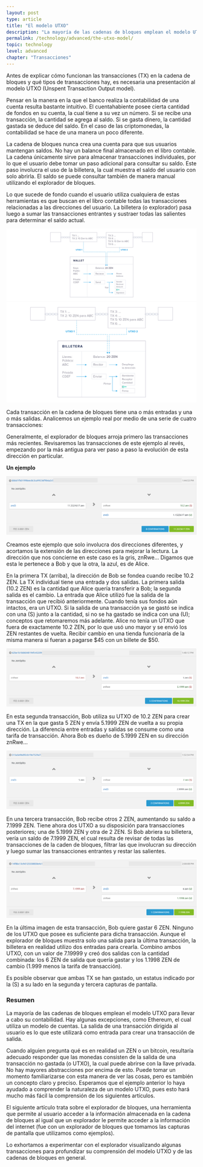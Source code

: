 ```yaml
---
layout: post
type: article
title: "El modelo UTXO"
description: "La mayoría de las cadenas de bloques emplean el modelo UTXO (Unspent Transaction Output) para rastrear los fondos de un usuario. Aquí explicaremos cómo funciona."
permalink: /technology/advanced/the-utxo-model/
topic: technology
level: advanced
chapter: "Transacciones"
---
```


Antes de explicar cómo funcionan las transacciones (TX) en la cadena de bloques y qué tipos de transacciones hay, es necesaria una presentación al modelo UTXO (Unspent Transaction Output model).

Pensar en la manera en la que el banco realiza la contabilidad de una cuenta resulta bastante intuitivo. El cuentahabiente posee cierta cantidad de fondos en su cuenta, la cual tiene a su vez un número. Si se recibe una transacción, la cantidad se agrega al saldo. Si se gasta dinero, la cantidad gastada se deduce del saldo. En el caso de las criptomonedas, la contabilidad se hace de una manera un poco diferente.

La cadena de bloques nunca crea una cuenta para que sus usuarios mantengan saldos. No hay un balance final almacenado en el libro contable. La cadena únicamente sirve para almacenar transacciones individuales, por lo que el usuario debe tomar un paso adicional para consultar su saldo. Este paso involucra el uso de la billetera, la cual muestra el saldo del usuario con solo abrirla. El saldo se puede consultar también de manera manual utilizando el explorador de bloques.

Lo que sucede de fondo cuando el usuario utiliza cualquiera de estas herramientas es que buscan en el libro contable todas las transacciones relacionadas a las direcciones del usuario. La billetera (o explorador) pasa luego a sumar las transacciones entrantes y sustraer todas las salientes para determinar el saldo actual.

![wallet](/assets/post_files/technology/advanced/the-utxo-model/wallet_balance_Int_D.jpg)
![wallet](/assets/post_files/technology/advanced/the-utxo-model/ES_wallet_balance_Int_M.jpg)

Cada transacción en la cadena de bloques tiene una o más entradas y una o más salidas. Analicemos un ejemplo real por medio de una serie de cuatro transacciones:

Generalmente, el explorador de bloques arroja primero las transacciones más recientes. Revisaremos las transacciones de este ejemplo al revés, empezando por la más antigua para ver paso a paso la evolución de esta dirección en particular.

**Un ejemplo**

<div class="my-4">
    <img src="/assets/post_files/technology/advanced/the-utxo-model/TX1.png" alt="TX">
</div>

Creamos este ejemplo que solo involucra dos direcciones diferentes, y acortamos la extensión de las direcciones para mejorar la lectura. La dirección que nos concierne en este caso es la gris, znRwe… Digamos que esta le pertenece a Bob y que la otra, la azul, es de Alice.

En la primera TX (arriba), la dirección de Bob se fondea cuando recibe 10.2 ZEN. La TX individual tiene una entrada y dos salidas. La primera salida (10.2 ZEN) es la cantidad que Alice quería transferir a Bob; la segunda salida es el cambio. La entrada que Alice utilizó fue la salida de la transacción que recibió anteriormente. Cuando tenía sus fondos aún intactos, era un UTXO. Si la salida de una transacción ya se gastó se indica con una (S) junto a la cantidad, si no se ha gastado se indica con una (U); conceptos que retomaremos más adelante. Alice no tenía un UTXO que fuera de exactamente 10.2 ZEN, por lo que usó uno mayor y se envió los ZEN restantes de vuelta. Recibir cambio en una tienda funcionaría de la misma manera si fueran a pagarse $45 con un billete de $50.

<div class="my-4">
    <img src="/assets/post_files/technology/advanced/the-utxo-model/TX2.png" alt="TX">
</div>

En esta segunda transacción, Bob utiliza su UTXO de 10.2 ZEN para crear una TX en la que gasta 5 ZEN y envía 5.1999 ZEN de vuelta a su propia dirección. La diferencia entre entradas y salidas se consume como una tarifa de transacción. Ahora Bob es dueño de 5.1999 ZEN en su dirección znRwe…

<div class="my-4">
    <img src="/assets/post_files/technology/advanced/the-utxo-model/TX3.png" alt="TX">
</div>

En una tercera transacción, Bob recibe otros 2 ZEN, aumentando su saldo a 7.1999 ZEN. Tiene ahora dos UTXO a su disposición para transacciones posteriores; una de 5.1999 ZEN y otra de 2 ZEN. Si Bob abriera su billetera, vería un saldo de 7.1999 ZEN, el cual resulta de revisar de todas las transacciones de la caden de bloques, filtrar las que involucran su dirección y luego sumar las transacciones entrantes y restar las salientes.

<div class="my-4">
    <img src="/assets/post_files/technology/advanced/the-utxo-model/TX4.png" alt="TX">
</div>

En la última imagen de esta transacción, Bob quiere gastar 6 ZEN. Ninguno de los UTXO que posee es suficiente para dicha transacción. Aunque el explorador de bloques muestra solo una salida para la última transacción, la billetera en realidad utilizo dos entradas para crearla. Combino ambos UTXO, con un valor de 7.19999 y creó dos salidas con la cantidad combinada: los 6 ZEN de salida que quería gastar y los 1.1998 ZEN de cambio (1.999 menos la tarifa de transacción).

Es posible observar que ambas TX se han gastado, un estatus indicado por la (S) a su lado en la segunda y tercera capturas de pantalla.

### Resumen

La mayoría de las cadenas de bloques emplean el modelo UTXO para llevar a cabo su contabilidad. Hay algunas excepciones, como Ethereum, el cual utiliza un modelo de cuentas. La salida de una transacción dirigida al usuario es lo que este utilizará como entrada para crear una transacción de salida.

Cuando alguien pregunta qué es en realidad un ZEN o un bitcoin, resultaría adecuado responder que las monedas consisten de la salida de una transacción no gastada (o UTXO), la cual puede abrirse con la llave privada. No hay mayores abstracciones por encima de esto. Puede tomar un momento familiarizarse con esta manera de ver las cosas, pero es también un concepto claro y preciso. Esperamos que el ejemplo anterior lo haya ayudado a comprender la naturaleza de un modelo UTXO, pues esto hará mucho más fácil la comprensión de los siguientes artículos.

El siguiente artículo trata sobre el explorador de bloques, una herramienta que permite al usuario acceder a la información almacenada en la cadena de bloques al igual que un explorador le permite acceder a la información del internet (fue con un explorador de bloques que tomamos las capturas de pantalla que utilizamos como ejemplos).

Lo exhortamos a experimentar con el explorador visualizando algunas transacciones para profundizar su comprensión del modelo UTXO y de las cadenas de bloques en general.